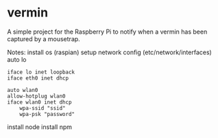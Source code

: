 vermin
======

A simple project for the Raspberry Pi to notify when a vermin has been captured by a mousetrap.


Notes:
install os (raspian)
setup network config (etc/network/interfaces)
    auto lo

    iface lo inet loopback
    iface eth0 inet dhcp

    auto wlan0
    allow-hotplug wlan0
    iface wlan0 inet dhcp
    	wpa-ssid "ssid"
    	wpa-psk "password"

install node
install npm

